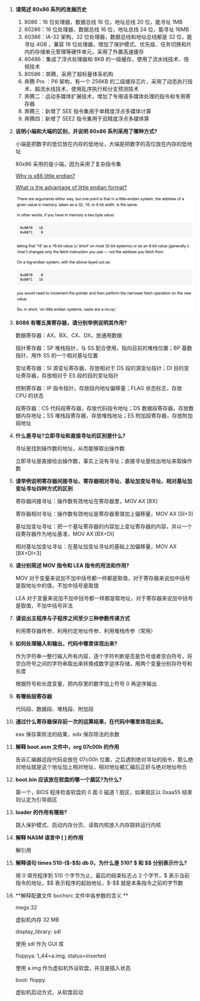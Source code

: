 1. **请简述 80x86 系列的发展历史**

   1. 8086：16 位处理器，数据总线 16 位，地址总线 20 位，能寻址 1MB
   2. 80286：16 位处理器，数据总线 16 位，地址总线 24 位，能寻址 16MB
   3.  80386：IA-32 架构，32 位处理器，数据总线和地址总线都是 32 位，能寻址 4GB ，兼容 16 位处理器，增加了保护模式、优先级、任务切换和片内的存储单元管理等硬件单元，采用了外置高速缓存
   4. 80486：集成了浮点处理器和 8KB 的一级缓存，使用了流水线技术、倍频技术
   5. 80586：奔腾，采用了超标量体系机构
   6. 奔腾 Pro ：P6 架构，有一个 256KB 的二级缓存芯片，采用了动态执行技术、超流水线技术，使用乱序执行和分支预测技术
   7. 奔腾二：运动多媒体扩展技术，增加了专用语多媒体处理的指令和专用寄存器
   8. 奔腾三：新增了 SEE 指令集用于单精度浮点多媒体计算
   9. 奔腾四：新增了 SEE2 指令集用于双精度浮点多媒体算

2. **说明小端和大端的区别，并说明 80x86 系列采用了哪种方式?**

   小端是把数字的低位放在内存的低地址，大端是把数字的高位放在内存的低地址

   80x86 采用的是小端，因为采用了复杂指令集

   [Why is x86 little endian?](https://stackoverflow.com/questions/5185551/why-is-x86-little-endian)

   [What is the advantage of little endian format?](https://softwareengineering.stackexchange.com/questions/95556/what-is-the-advantage-of-little-endian-format)

   ![image-20201015234237853](问答题.assets/image-20201015234237853.png)

3. **8086 有哪五类寄存器，请分别举例说明其作用?**

   数据寄存器：AX、BX、CX、DX，放通用数据

   指针寄存器：SP 堆栈指针，与 SS 配合使用，指向目前的堆栈位置；BP 基数指针，用作 SS 的一个相对基址位置

   变址寄存器：SI 源变址寄存器，存放相对于 DS 段的源变址指针；DI 目的变址寄存器，存放相对于 ES 段的目的变址指针

   控制寄存器：IP 指令指针，存放段内地址偏移量；FLAG 状态标志，存放 CPU 的状态

   段寄存器：CS 代码段寄存器，存放代码指令地址；DS 数据段寄存器，存放数据内存地址；SS 堆栈段寄存器，存放堆栈地址；ES 附加段寄存器，存放附加段地址

4. **什么是寻址?立即寻址和直接寻址的区别是什么?**

   寻址是找到操作数的地址，从而能够取出操作数

   立即寻址是直接给出操作数，事实上没有寻址；直接寻址是给出地址来取操作数

5. **请举例说明寄存器间接寻址、寄存器相对寻址、基址加变址寻址、相对基址加变址寻址四种方式的区别**

   寄存器间接寻址：操作数有效地址在寄存器里，MOV AX [BX]

   寄存器相对寻址：操作数有效地址是寄存器里值加上偏移量，MOV AX [SI+3]

   基址加变址寻址：把一个基址寄存器的内容加上变址寄存器的内容，并以一个段寄存器作为地址基准，MOV AX [BX+DI]

   相对基址加变址寻址：在基址加变址寻址的基础上加偏移量，MOV AX [BX+DI+3]

6. **请分别简述 MOV 指令和 LEA 指令的用法和作用?**

   MOV 对于变量来说加不加中括号都一样都是取值，对于寄存器来说加中括号是取地址中的值，不加中括号是取值

   LEA 对于变量来说加不加中括号都一样都是取地址，对于寄存器来说加中括号是取值，不加中括号非法

7. **请说出主程序与子程序之间至少三种参数传递方式**

   利用寄存器传参、利用约定地址传参、利用堆栈传参（常用）

8. **如何处理输入和输出，代码中哪里体现出来?**

   作为字符串一整行输入所有内容，逐个字符判断是否是负号或者空白符号，将空白符号之间的字符串取出来转换成数字逆序存储，用两个变量分别存符号和长度

   根据符号和长度变量，把内存里的数字加上符号 0 再逆序输出

9. **有哪些段寄存器**

   代码段、数据段、堆栈段、附加段

10. **通过什么寄存器保存前一次的运算结果，在代码中哪里体现出来。**

    eax 保存乘除法的结果，edx 保存除法的余数

11. **解释 boot.asm 文件中，org 07c00h 的作用**

    告诉汇编器这段代码会放在 07c00h 位置，之后遇到绝对寻址的指令，那么绝对地址就是这个地址加上相对地址，相对地址被汇编后正好与绝对地址吻合

12. **boot.bin 应该放在软盘的哪一个扇区?为什么?**

    第一个，BIOS 程序检查软盘的 0 面 0 磁道 1 扇区，如果扇区以 0xaa55 结束则认定为引导扇区

13. **loader 的作用有哪些?**

    跳入保护模式、启动内存分页、读取内核放入内存跳转运行内核

14. **解释 NASM 语言中 [ ] 的作用**

    解引用

15. **解释语句 times 510-(\$-\$\$) db 0，为什么是 510? \$ 和 \$\$ 分别表示什么?**

    用 0 填充程序到 510 个字节为止，最后的结束标志占 2 个字节，\$ 表示当前指令的地址，$\$ 表示程序的起始地址，\$-\$\$ 就是本条指令之前的字节数

16. **解释配置文件 bochsrc 文件中各参数的含义 **

    megs:32

    虚拟机内存 32 MB

    display_library: sdl

    使用 sdl 作为 GUI 库

    floppya: 1_44=a.img, status=inserted

    使用 a.img 作为虚拟机外设软盘，并且是插入状态

    boot: floppy

    虚拟机启动方式，从软盘启动
